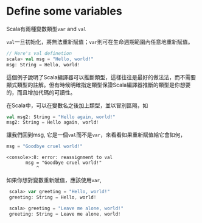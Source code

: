 # Define some variables
Scala有兩種變數類型`var` and `val`

`val`一旦初始化，將無法重新賦值；`var`則可在生命週期範圍內任意地重新賦值。

```scala
// Here's val definetion
scala> val msg = "Hello, world!"
msg: String = Hello, world!
```
這個例子說明了Scala編譯器可以推斷類型，這樣往往是最好的做法法，而不需要顯式類型的註解。但有時候明確指定類型保證Scala編譯器推斷的類型是你想要的，而且增加代碼的可讀性。

在Scala中，可以在變數名之後加上類型，並以冒別區隔，如
```scala
val msg2: String = "Hello again, world!"
msg2: String = Hello again, world!
```
讓我們回到msg, 它是一個`val`而不是`var`，來看看如果重新賦值給它會如何，
```scala
msg = "Goodbye cruel world!"
```
```
<console>:8: error: reassignment to val
       msg = "Goodbye cruel world!"
           ^
```
如果你想對變數重新賦值，應該使用`var`,
```scala
 scala> var greeting = "Hello, world!"
 greeting: String = Hello, world!

 scala> greeting = "Leave me alone, world!"
 greeting: String = Leave me alone, world!
```

